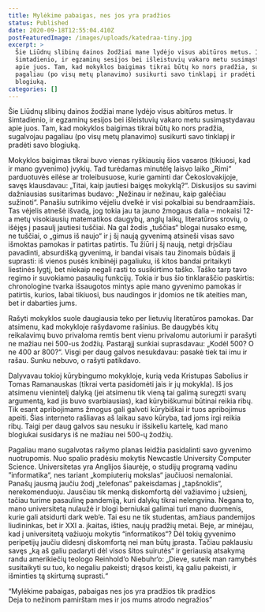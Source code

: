 ```yaml
---
title: Mylėkime pabaigas, nes jos yra pradžios
status: Published
date: 2020-09-18T12:55:04.410Z
postFeaturedImage: /images/uploads/katedraa-tiny.jpg
excerpt: >
  Šie Liūdnų slibinų dainos žodžiai mane lydėjo visus abitūros metus. Ir
  šimtadienio, ir egzaminų sesijos bei išleistuvių vakaro metu susimąstydavau
  apie juos. Tam, kad mokyklos baigimas tikrai būtų ko nors pradžia, sugalvojau
  pagaliau (po visų metų planavimo) susikurti savo tinklapį ir pradėti savo
  blogiuką.
categories: []
---
```

<!--StartFragment-->

Šie Liūdnų slibinų dainos žodžiai mane lydėjo visus abitūros metus. Ir šimtadienio, ir egzaminų sesijos bei išleistuvių vakaro metu susimąstydavau apie juos. Tam, kad mokyklos baigimas tikrai būtų ko nors pradžia, sugalvojau pagaliau (po visų metų planavimo) susikurti savo tinklapį ir pradėti savo blogiuką.

Mokyklos baigimas tikrai buvo vienas ryškiausių šios vasaros (tikiuosi, kad ir mano gyvenimo) įvykių. Tad turėdamas minutėlę laisvo laiko „Rimi“ parduotuvės eilėse ar troleibusuose, kurie gaminti dar Čekoslovakijoje, savęs klausdavau: „Titai, kaip jautiesi baigęs mokyklą?“. Diskusijos su savimi dažniausias susitarimas budavo: „Nežinau ir nežinau, kaip galėčiau sužinoti“. Panašiu sutrikimo vėjeliu dvelkė ir visi pokalbiai su bendraamžiais. Tas vėjelis atnešė išvadą, jog tokia jau ta jauno žmogaus dalia – mokaisi 12-a metų visokiausių matematikos daugybų, anglų laikų, literatūros srovių, o išėjęs į pasaulį jautiesi tuščiai. Na gal žodis „tuščias“ blogai nusako esmę, ne tuščiai, o „gimus iš naujo“ ir į šį naują gyvenimą atsineši visas savo išmoktas pamokas ir patirtas patirtis. Tu žiūri į šį naują, netgi drįsčiau pavadinti, absurdišką gyvenimą, ir bandai visais tau žinomais būdais jį suprasti: iš vienos pusės knibinėji pagaliuku, iš kitos bandai pritaikyti liestinės lygtį, bet niekaip negali rasti to susikirtimo taško. Taško tarp tavo regimo ir suvokiamo pasaulių funkcijų. Tokia ir bus šio tinklaraščio paskirtis: chronologine tvarka išsaugotos mintys apie mano gyvenimo pamokas ir patirtis, kurios, labai tikiuosi, bus naudingos ir įdomios ne tik ateities man, bet ir dabarties jums.

Rašyti mokyklos suole daugiausia teko per lietuvių literatūros pamokas. Dar atsimenu, kad mokykloje rašydavome rašinius. Be daugybės kitų reikalavimų buvo privaloma remtis bent vienu privalomu autoriumi ir parašyti ne mažiau nei 500-us žodžių. Pastarąjį sunkiai suprasdavau: „Kodėl 500? O ne 400 ar 800?“. Visgi per daug galvos nesukdavau: pasakė tiek tai imu ir rašau. Sunku nebuvo, o rašyti patikdavo.

Dalyvavau tokioj kūrybingumo mokykloje, kurią veda Kristupas Sabolius ir Tomas Ramanauskas (tikrai verta pasidomėti jais ir jų mokykla). Iš jos atsimenu vienintelį dalyką (jei atsimenu tik vieną tai galimą suregzti svarų argumentą, kad jis buvo svarbiausias), kad kūrybiškumui būtinai reikia ribų. Tik esant apribojimams žmogus gali galvoti kūrybiškai ir tuos apribojimus apeiti. Šias interneto rašliavas aš laikau savo kūryba, tad joms irgi reikia ribų. Taigi per daug galvos sau nesuku ir išsikeliu kartelę, kad mano blogiukai susidarys iš ne mažiau nei 500-ų žodžių.

Pagaliau mano sugalvotas rašymo planas leidžia pasidalinti savo gyvenimo nuotrupomis. Nuo spalio pradėsiu mokytis Newcastle University Computer Science. Universitetas yra Anglijos šiaurėje, o studijų programą vadinu ”informatika“, nes tariant „kompiuterių mokslas“ jaučiuosi nemaloniai. Panašų jausmą jaučiu žodį „telefonas“ pakeisdamas į „tapšnoklis“, nerekomenduoju. Jausčiau tik menką diskomfortą dėl važiavimo į užsienį, tačiau turime pasaulinę pandemiją, kuri dalykų tikrai nelengvina. Negana to, mano universitetą nulaužė ir blogi berniukai galimai turi mano duomenis, kurie gali atsidurti dark web‘e. Tai esu ne tik studentas, amžiaus pandemijos liudininkas, bet ir XXI a. įkaitas, išties, naujų pradžių metai. Beje, ar minėjau, kad į universitetą važiuoju mokytis “informatikos“? Dėl tokių gyvenimo peripetijų jaučiu didesnį diskomfortą nei man būtų įprasta. Tačiau paklausiu savęs „ką aš galiu padaryti dėl visos šitos suirutės“ ir geriausią atsakymą randu amerikiečių teologo Reinhold‘o Niebuhr‘o: „Dieve, suteik man ramybės susitaikyti su tuo, ko negaliu pakeisti; drąsos keisti, ką galiu pakeisti, ir išminties tą skirtumą suprasti.“

“Mylėkime pabaigas, pabaigas nes jos yra pradžios tik pradžios\
Deja to nežinom pamirštam mes ir jos mums atrodo negražios”